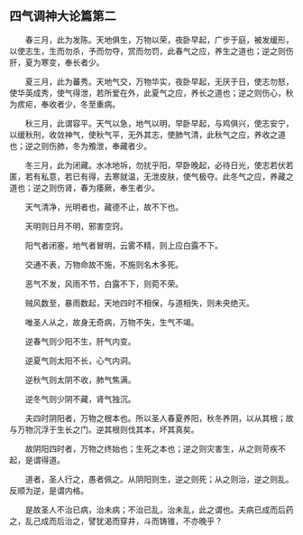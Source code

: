 ## 四气调神大论篇第二


&emsp;&emsp;春三月，此为发陈。天地俱生，万物以荣，夜卧早起，广步于庭，被发缓形，以使志生，生而勿杀，予而勿夺，赏而勿罚，此春气之应，养生之道也；逆之则伤肝，夏为寒变，奉长者少。

&emsp;&emsp;夏三月，此为蕃秀。天地气交，万物华实，夜卧早起，无厌于日，使志勿怒，使华英成秀，使气得泄，若所爱在外，此夏气之应，养长之道也；逆之则伤心，秋为痎疟，奉收者少，冬至重病。

&emsp;&emsp;秋三月，此谓容平。天气以急，地气以明，早卧早起，与鸡俱兴，使志安宁，以缓秋刑，收敛神气，使秋气平，无外其志，使肺气清，此秋气之应，养收之道也；逆之则伤肺，冬为飧泄，奉藏者少。

&emsp;&emsp;冬三月，此为闭藏。水冰地坼，勿扰乎阳，早卧晚起，必待日光，使志若伏若匿，若有私意，若已有得，去寒就温，无泄皮肤，使气极夺。此冬气之应，养藏之道也；逆之则伤肾，春为痿厥，奉生者少。

&emsp;&emsp;天气清净，光明者也，藏德不止，故不下也。

&emsp;&emsp;天明则日月不明，邪害空窍。

&emsp;&emsp;阳气者闭塞，地气者冒明，云雾不精，则上应白露不下。

&emsp;&emsp;交通不表，万物命故不施，不施则名木多死。

&emsp;&emsp;恶气不发，风雨不节，白露不下，则菀不荣。

&emsp;&emsp;贼风数至，暴雨数起，天地四时不相保，与道相失，则未央绝灭。

&emsp;&emsp;唯圣人从之，故身无奇病，万物不失，生气不竭。

&emsp;&emsp;逆春气则少阳不生，肝气内变。

&emsp;&emsp;逆夏气则太阳不长，心气内洞。

&emsp;&emsp;逆秋气则太阴不收，肺气焦满。

&emsp;&emsp;逆冬气则少阴不藏，肾气独沉。

&emsp;&emsp;夫四时阴阳者，万物之根本也。所以圣人春夏养阳，秋冬养阴，以从其根；故与万物沉浮于生长之门。逆其根则伐其本，坏其真矣。

&emsp;&emsp;故阴阳四时者，万物之终始也；生死之本也；逆之则灾害生，从之则苛疾不起，是谓得道。

&emsp;&emsp;道者，圣人行之，愚者佩之。从阴阳则生，逆之则死；从之则治，逆之则乱。反顺为逆，是谓内格。

&emsp;&emsp;是故圣人不治已病，治未病；不治已乱，治未乱，此之谓也。夫病已成而后药之，乱己成而后治之，譬犹渴而穿井，斗而铸锥，不亦晚乎？

